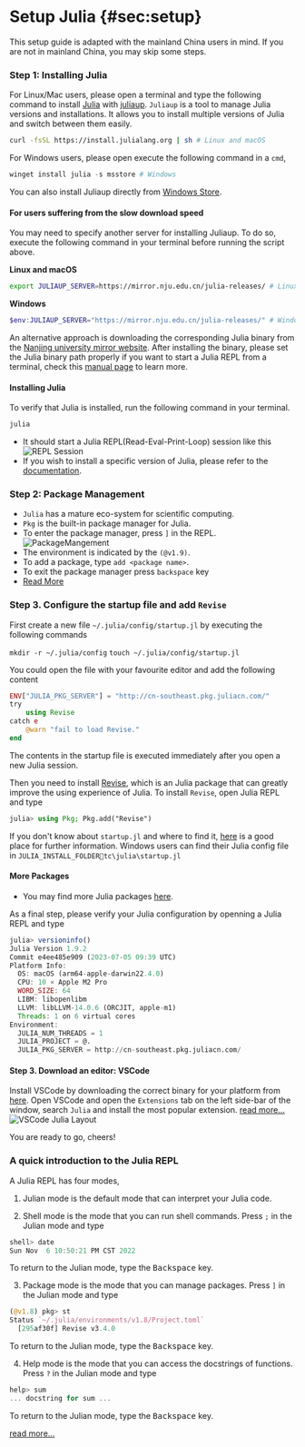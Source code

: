 # Setup Julia {#sec:setup}

This setup guide is adapted with the mainland China users in mind. If you are not in mainland China, you may skip some steps.

### Step 1: Installing Julia 
For Linux/Mac users, please open a terminal and type the following command to install [Julia](https://julialang.org/) with [juliaup](https://github.com/JuliaLang/juliaup). `Juliaup` is a tool to manage Julia versions and installations. It allows you to install multiple versions of Julia and switch between them easily.

```Bash
curl -fsSL https://install.julialang.org | sh # Linux and macOS
```

For Windows users, please open execute the following command in a `cmd`,
```PowerShell
winget install julia -s msstore # Windows
```
You can also install Juliaup directly from [Windows Store](https://www.microsoft.com/store/apps/9NJNWW8PVKMN).


#### For users suffering from the slow download speed
            
You may need to specify another server for installing Juliaup. To do so, execute the following command in your terminal before running the script above.

**Linux and macOS**
```bash
export JULIAUP_SERVER=https://mirror.nju.edu.cn/julia-releases/ # Linux & macOS
```
**Windows**
```PowerShell
$env:JULIAUP_SERVER="https://mirror.nju.edu.cn/julia-releases/" # Windows
```
An alternative approach is downloading the corresponding Julia binary from the [Nanjing university mirror website](https://mirror.nju.edu.cn/julia-releases/).
After installing the binary, please set the Julia binary path properly if you want to start a Julia REPL from a terminal, check this [manual page](https://julialang.org/downloads/platform/) to learn more.


#### Installing Julia
To verify that Julia is installed, run the following command in your terminal.
  ```bash
  julia
  ```
- It should start a Julia REPL(Read-Eval-Print-Loop) session like this
![REPL Session](https://miro.medium.com/v2/resize:fit:4800/format:webp/1*lxjWRvH3EzSa1N3Pg4iNag.png)
- If you wish to install a specific version of Julia, please refer to the [documentation](https://github.com/JuliaLang/juliaup).

### Step 2: Package Management
- `Julia` has a mature eco-system for scientific computing.
- `Pkg` is the built-in package manager for Julia.
- To enter the package manager, press `]` in the REPL.
![PackageMangement](https://github.com/exAClior/QMBCTutorial/blob/ys/julia-tutorial/notebooks/resources/scripts/Packages.gif?raw=true)
- The environment is indicated by the `(@v1.9)`.
- To add a package, type `add <package name>`.
- To exit the package manager press `backspace` key
- [Read More](https://pkgdocs.julialang.org/v1/managing-packages/)

### Step 3. Configure the startup file and add `Revise`
First create a new file `~/.julia/config/startup.jl` by executing the following commands 

`mkdir -r ~/.julia/config`
`touch ~/.julia/config/startup.jl`

You could open the file with your favourite editor and add the following content
```julia
ENV["JULIA_PKG_SERVER"] = "http://cn-southeast.pkg.juliacn.com/"
try
    using Revise
catch e
    @warn "fail to load Revise."
end
```

The contents in the startup file is executed immediately after you open a new Julia session.

Then you need to install [Revise](https://github.com/timholy/Revise.jl), which is an Julia package that can greatly improve the using experience of Julia. To install `Revise`, open Julia REPL and type
```julia
julia> using Pkg; Pkg.add("Revise")
```

If you don't know about `startup.jl` and where to find it, [here](https://docs.julialang.org/en/v1/manual/command-line-interface/#Startup-file) is a good place for further information. Windows users can find their Julia config file in `JULIA_INSTALL_FOLDERtc\julia\startup.jl`

#### More Packages
- You may find more Julia packages [here](https://juliahub.com/).


As a final step, please verify your Julia configuration by openning a Julia REPL and type
```julia
julia> versioninfo()
Julia Version 1.9.2
Commit e4ee485e909 (2023-07-05 09:39 UTC)
Platform Info:
  OS: macOS (arm64-apple-darwin22.4.0)
  CPU: 10 × Apple M2 Pro
  WORD_SIZE: 64
  LIBM: libopenlibm
  LLVM: libLLVM-14.0.6 (ORCJIT, apple-m1)
  Threads: 1 on 6 virtual cores
Environment:
  JULIA_NUM_THREADS = 1
  JULIA_PROJECT = @.
  JULIA_PKG_SERVER = http://cn-southeast.pkg.juliacn.com/ 
```

#### Step 3. Download an editor: VSCode

Install VSCode by downloading the correct binary for your platform from [here](https://code.visualstudio.com/download).
Open VSCode and open the `Extensions` tab on the left side-bar of the window, search `Julia` and install the most popular extension.
[read more...](https://github.com/julia-vscode/julia-vscode)
![VSCode Julia Layout](https://code.visualstudio.com/assets/docs/languages/julia/overview.png)

You are ready to go, cheers!

### A quick introduction to the Julia REPL

A Julia REPL has four modes,

1. Julian mode is the default mode that can interpret your Julia code.

2. Shell mode is the mode that you can run shell commands. Press `;` in the Julian mode and type
```julia
shell> date
Sun Nov  6 10:50:21 PM CST 2022
```
To return to the Julian mode, type the <kbd>Backspace</kbd> key.

3. Package mode is the mode that you can manage packages. Press `]` in the Julian mode and type
```julia
(@v1.8) pkg> st
Status `~/.julia/environments/v1.8/Project.toml`
  [295af30f] Revise v3.4.0
```
To return to the Julian mode, type the <kbd>Backspace</kbd> key.

4. Help mode is the mode that you can access the docstrings of functions. Press `?` in the Julian mode and type
```julia
help> sum
... docstring for sum ...
```
To return to the Julian mode, type the <kbd>Backspace</kbd> key.

[read more...](https://docs.julialang.org/en/v1/stdlib/REPL/)

